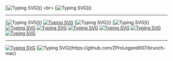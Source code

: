 [![Typing SVG](https://readme-typing-svg.demolab.com?font=Sometype+Mono&size=36&duration=3000&pause=3000&color=15D2FF&random=false&width=540&lines=Hello%2C+I+am+ZProLegend007!;You+can+call+me+Zac.)]()
<br>
[![Typing SVG](https://readme-typing-svg.demolab.com?font=Sometype+Mono&size=34&duration=500&color=2A79F7&multiline=true&repeat=false&random=false&width=1400&height=140&lines=I+am+a+young+tech+enthusiast+with+a+curiosity+that+drives+the+growth;of+my+knowledge+and+understanding+of+all+things+technological.;I+take+pride+in+making+things+work+when+they+really+aren't+meant+to+%F0%9F%98%81.)]()
<hr>

[![Typing SVG](https://readme-typing-svg.demolab.com?font=Sometype+Mono&size=27&duration=1500&color=42F754&multiline=true&repeat=false&random=false&width=1000&height=70&lines=My+current+device+is+a+2018+MacBook+Pro+13%22+with+a+Touchbar.;It+has+a+pentaboot+setup+using+rEFInd.)]()
[![Typing SVG](https://readme-typing-svg.demolab.com?font=Sometype+Mono&size=23&color=49C9FF&multiline=true&repeat=false&random=false&width=1000&height=40&lines=Specs%3A)]()
[![Typing SVG](https://readme-typing-svg.demolab.com?font=Sometype+Mono&size=23&duration=500&color=4090FF&multiline=true&repeat=false&random=false&width=1000&height=120&lines=CPU%3A+Intel+Core+i5-8259+2.3GHz+(Turbo+up+to+3.8GHz);GPU%3A+Intel+Iris+Plus+Graphics+655+iGPU;RAM%3A+8GB+LPDDR3+at+2133MHz;HDD%3A+256GB+SSD)]()
[![Typing SVG](https://readme-typing-svg.demolab.com?font=Sometype+Mono&size=18&duration=800&color=3AFFCA&multiline=true&repeat=false&random=false&width=1000&height=30&lines=Yes+I+did+squeeze+5+OSs+onto+my+tiny+drive....)]()
[![Typing SVG](https://readme-typing-svg.demolab.com?font=Sometype+Mono&size=23&duration=2000&color=E9F71C&multiline=true&repeat=false&random=false&width=1000&height=40&lines=Currently+running+operating+systems%3A)]()
[![Typing SVG](https://readme-typing-svg.demolab.com?font=Sometype+Mono&duration=9000&color=61F733&multiline=true&repeat=false&random=false&width=1000&height=30&lines=MacOS)]()
[![Typing SVG](https://readme-typing-svg.demolab.com?font=Sometype+Mono&duration=9000&color=47A5F7&multiline=true&repeat=false&random=false&width=1000&height=30&lines=ZorinOS)]()
[![Typing SVG](https://readme-typing-svg.demolab.com?font=Sometype+Mono&duration=9000&color=5D00FF&multiline=true&repeat=false&random=false&width=1000&height=30&lines=Kali+Linux)]()
[![Typing SVG](https://readme-typing-svg.demolab.com?font=Sometype+Mono&duration=9000&color=11E0FF&multiline=true&repeat=false&random=false&width=1000&height=30&lines=Windows+11)]()
[![Typing SVG](https://readme-typing-svg.demolab.com?font=Sometype+Mono&duration=9000&color=FF893A&multiline=true&repeat=false&random=false&width=1000&height=30&lines=Brunch-mac%2FchromeOS)]()
<hr>

[![Typing SVG](https://readme-typing-svg.demolab.com?font=Sometype+Mono&size=28&duration=3000&color=FF5353&multiline=true&repeat=false&random=false&width=1000&lines=Repositories+I+am+currently+working+on%3A)]()
[![Typing SVG](https://readme-typing-svg.demolab.com?font=Sometype+Mono&size=25&duration=3000&color=FF951B&multiline=true&repeat=false&random=false&width=1000&lines=Brunch-mac+(click+me!))](https://github.com/ZProLegend007/brunch-mac)
